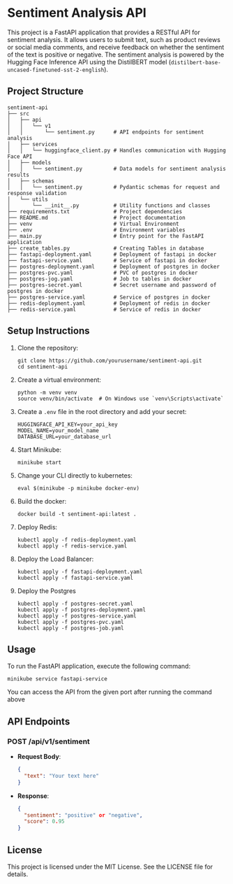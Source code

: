 # Sentiment Analysis API

This project is a FastAPI application that provides a RESTful API for sentiment analysis. It allows users to submit text, such as product reviews or social media comments, and receive feedback on whether the sentiment of the text is positive or negative. The sentiment analysis is powered by the Hugging Face Inference API using the DistilBERT model (`distilbert-base-uncased-finetuned-sst-2-english`).

## Project Structure

```
sentiment-api
├── src
│   ├── api
│   │   └── v1
│   │       └── sentiment.py      # API endpoints for sentiment analysis
│   ├── services
│   │   └── huggingface_client.py # Handles communication with Hugging Face API
│   ├── models
│   │   └── sentiment.py          # Data models for sentiment analysis results
│   ├── schemas
│   │   └── sentiment.py          # Pydantic schemas for request and response validation
│   └── utils
│       └── __init__.py           # Utility functions and classes
├── requirements.txt              # Project dependencies
├── README.md                     # Project documentation
├── venv                          # Virtual Environment
├── .env                          # Environment variables
├── main.py                       # Entry point for the FastAPI application
├── create_tables.py              # Creating Tables in database
├── fastapi-deployment.yaml       # Deployment of fastapi in docker
├── fastapi-service.yaml          # Service of fastapi in docker
├── postgres-deployment.yaml      # Deployment of postgres in docker
├── postgres-pvc.yaml             # PVC of postgres in docker
├── postgres-jog.yaml             # Job to tables in docker 
├── postgres-secret.yaml          # Secret username and password of postgres in docker
├── postgres-service.yaml         # Service of postgres in docker
├── redis-deployment.yaml         # Deployment of redis in docker
├── redis-service.yaml            # Service of redis in docker
```

## Setup Instructions

1. Clone the repository:
   ```
   git clone https://github.com/yourusername/sentiment-api.git
   cd sentiment-api
   ```

2. Create a virtual environment:
   ```
   python -m venv venv
   source venv/bin/activate  # On Windows use `venv\Scripts\activate`
   ```
   
3. Create a `.env` file in the root directory and add your secret:
   ```
   HUGGINGFACE_API_KEY=your_api_key
   MODEL_NAME=your_model_name
   DATABASE_URL=your_database_url
   ```

4. Start Minikube:
   ```
   minikube start
   ```

5. Change your CLI directly to kubernetes:
   ```
   eval $(minikube -p minikube docker-env)
   ```

6. Build the docker:
   ```
   docker build -t sentiment-api:latest .
   ```

7. Deploy Redis:
   ```
   kubectl apply -f redis-deployment.yaml
   kubectl apply -f redis-service.yaml
   ```

8. Deploy the Load Balancer:
   ```
   kubectl apply -f fastapi-deployment.yaml
   kubectl apply -f fastapi-service.yaml
   ```

9. Deploy the Postgres
   ```
   kubectl apply -f postgres-secret.yaml
   kubectl apply -f postgres-deployment.yaml
   kubectl apply -f postgres-service.yaml
   kubectl apply -f postgres-pvc.yaml
   kubectl apply -f postgres-job.yaml
   ```

## Usage

To run the FastAPI application, execute the following command:
```
minikube service fastapi-service
```

You can access the API from the given port after running the command above

## API Endpoints

### POST /api/v1/sentiment

- **Request Body**: 
  ```json
  {
    "text": "Your text here"
  }
  ```

- **Response**:
  ```json
  {
    "sentiment": "positive" or "negative",
    "score": 0.95
  }
  ```

## License

This project is licensed under the MIT License. See the LICENSE file for details.
